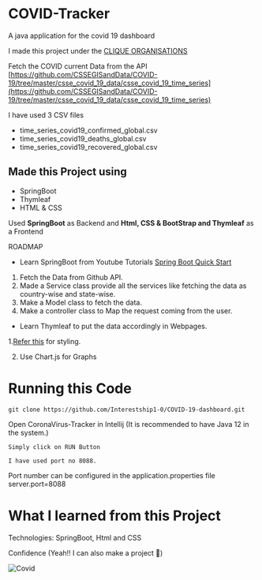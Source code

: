 # **COVID-Tracker**

A java application for the covid 19 dashboard

I made this project under the [CLIQUE ORGANISATIONS](https://twitter.com/clique_org)

Fetch the COVID current Data from the API [https://github.com/CSSEGISandData/COVID-19/tree/master/csse_covid_19_data/csse_covid_19_time_series](https://github.com/CSSEGISandData/COVID-19/tree/master/csse_covid_19_data/csse_covid_19_time_series)

I have used 3 CSV files 
*  time_series_covid19_confirmed_global.csv
*  time_series_covid19_deaths_global.csv
*  time_series_covid19_recovered_global.csv

## Made this Project using 
* SpringBoot 
* Thymleaf
* HTML & CSS

Used **SpringBoot** as Backend  and **Html, CSS & BootStrap and Thymleaf** as a Frontend

ROADMAP 
* Learn SpringBoot from Youtube Tutorials  [Spring Boot Quick Start](https://www.youtube.com/watch?v=msXL2oDexqw&list=PLqq-6Pq4lTTbx8p2oCgcAQGQyqN8XeA1x)
1. Fetch the Data from Github API.
1. Made a Service class provide all the services like fetching the data as country-wise and state-wise.
1. Make a Model class to fetch the data.
1. Make a controller class to Map the request coming from the user.

* Learn Thymleaf to put the data accordingly in Webpages.

1.[Refer this](https://getbootstrap.com/) for styling.

2. Use Chart.js for Graphs

# Running this Code

`git clone https://github.com/Interestship1-0/COVID-19-dashboard.git`

Open CoronaVirus-Tracker in Intellij (It is recommended to have Java 12 in the system.)

`Simply click on RUN Button `

`I have used port no 8088.`

Port number can be configured in the application.properties file server.port=8088


# What I learned from this Project 
Technologies: SpringBoot, Html and CSS 

Confidence (Yeah!! I can  also make a project 💯) 
 
![Covid](https://user-images.githubusercontent.com/42577922/85916360-d1430d80-b86d-11ea-892b-23182d799d36.gif)

